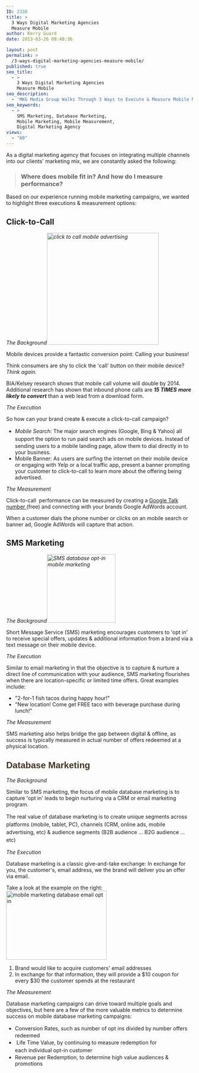 ```yaml
---
ID: 2338
title: >
  3 Ways Digital Marketing Agencies
  Measure Mobile
author: Kerry Guard
date: 2013-03-26 08:48:36

layout: post
permalink: >
  /3-ways-digital-marketing-agencies-measure-mobile/
published: true
seo_title:
  - >
    3 Ways Digital Marketing Agencies
    Measure Mobile
seo_description:
  - 'MKG Media Group Walks Through 3 Ways to Execute & Measure Mobile Marketing: Click-to-call, SMS Marketing & Database Marketing.'
seo_keywords:
  - >
    SMS Marketing, Database Marketing,
    Mobile Marketing, Mobile Measurement,
    Digital Marketing Agency
views:
  - "60"
---
```

As a digital marketing agency that focuses on integrating multiple channels into our clients' marketing mix, we are constantly asked the following:
<blockquote>
<h3>Where does mobile fit in? And how do I measure performance?</h3>
</blockquote>
Based on our experience running mobile marketing campaigns, we wanted to highlight three executions &amp; measurement options:
<h2><strong>Click-to-Call</strong></h2>
<em>The Background<a href="http://mkgmediagroup.com/wp-content/uploads/2013/03/click-to-call-ad.jpeg"><img class="alignright  wp-image-2362" alt="click to call mobile advertising" src="http://mkgmediagroup.com/wp-content/uploads/2013/03/click-to-call-ad.jpeg" width="302" height="302" /></a></em>

Mobile devices provide a fantastic conversion point: Calling your business!

Think consumers are shy to click the 'call' button on their mobile device?<em> Think again. </em>

BIA/Kelsey research shows that mobile call volume will double by 2014. Additional research has shown that inbound phone calls are <em><strong>15 TIMES</strong> <strong>more likely to convert</strong></em> than a web lead from a download form.

<em>The Execution</em>

So how can your brand create &amp; execute a click-to-call campaign?
<ul>
	<li><em style="line-height: 1.5em;"><span style="line-height: 1.5em;">Mobile Search: </span></em><span style="line-height: 1.5em;">The major search engines (Google, Bing &amp; Yahoo) all support the option to run paid search ads on mobile devices. </span><span style="line-height: 1.5em;">Instead of sending users to a mobile landing page, allow them to dial directly in to your business.</span></li>
	<li>Mobile Banner: As users are surfing the internet on their mobile device or engaging with Yelp or a local traffic app, present a banner prompting your customer to click-to-call to learn more about the offering being advertised.</li>
</ul>
<em>The Measurement </em>

Click-to-call  performance can be measured by creating a <a href="http://www.google.com/talk/" target="_blank">Google Talk number </a>(free) and connecting with your brands Google AdWords account.

When a customer dials the phone number or clicks on an mobile search or banner ad, Google AdWords will capture that action.
<h2><strong>SMS Marketing</strong></h2>
<em>The Background<a href="http://mkgmediagroup.com/wp-content/uploads/2013/03/SMS-marketing-screenshot.jpeg"><img class="size-full wp-image-2359 alignright" alt="SMS database opt-in mobile marketing" src="http://mkgmediagroup.com/wp-content/uploads/2013/03/SMS-marketing-screenshot.jpeg" width="185" height="185" /></a></em>

Short Message Service (SMS) marketing encourages customers to 'opt in' to receive special offers, updates &amp; additional information from a brand via a text message on their mobile device.

<em>The Execution</em>

Similar to email marketing in that the objective is to capture &amp; nurture a direct line of communication with your audience, SMS marketing flourishes when there are location-specific or limited time offers. Great examples include:
<ul>
	<li><span style="line-height: 14px;">"2-for-1 fish tacos during happy hour!"</span></li>
	<li>"New location! Come get FREE taco with beverage purchase during lunch!"</li>
</ul>
<em>The Measurement</em>

SMS marketing also helps bridge the gap between digital &amp; offline, as success is typically measured in actual number of offers redeemed at a physical location.
<h2><strong style="color: #443322; font-family: Asap, Verdada, Arial, Helvetica, sans-serif; font-size: 24px; line-height: 1.2em;">Database Marketing</strong></h2>
<em>The Background</em>

Similar to SMS marketing, the focus of mobile database marketing is to capture 'opt in' leads to begin nurturing via a CRM or email marketing program.

<span style="line-height: 1.5em;">The real value of database marketing is to create unique segments across platforms (mobile, tablet, PC), channels (CRM, online ads, mobile advertising, etc) &amp; audience segments (B2B audience ... B2G audience ... etc)</span>

<em>The Execution</em>

Database marketing is a classic give-and-take exchange: In exchange for you, the customer's, email address, we the brand will deliver you an offer via email.

Take a look at the example on the right:<img class="alignright size-full wp-image-2368" alt="mobile marketing database email opt in" src="http://mkgmediagroup.com/wp-content/uploads/2013/03/database-opt-in.jpeg" width="271" height="186" />
<ol>
	<li><span style="line-height: 14px;">Brand would like to acquire customers' email addresses</span></li>
	<li>In exchange for that information, they will provide a $10 coupon for every $30 the customer spends at the restaurant</li>
</ol>
<em>The Measurement</em>

Database marketing campaigns can drive toward multiple goals and objectives, but here are a few of the more valuable metrics to determine success on mobile database marketing campaigns:
<ul>
	<li><span style="line-height: 1.5em;">Conversion Rates, such as number of opt ins divided by number offers redeemed</span></li>
	<li><span style="line-height: 1.5em;"> Life Time Value, by continuing to measure redemption for each </span><span style="line-height: 21px;">individual</span><span style="line-height: 1.5em;"> opt-in customer</span></li>
	<li>Revenue per Redemption, to determine high value audiences &amp; promotions</li>
</ul>